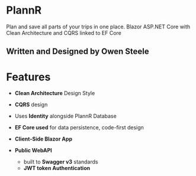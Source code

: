 # PlannR

Plan and save all parts of your trips in one place. Blazor ASP.NET Core with Clean Architecture and CQRS linked to EF Core

## Written and Designed by Owen Steele

# Features

* **Clean Architecture** Design Style
* **CQRS** design
* Uses **Identity** alongside PlannR Database
* **EF Core used** for data persistence, code-first design


* **Client-Side Blazor App**
* **Public WebAPI**
  * built to **Swagger v3** standards
  * **JWT token Authentication**
